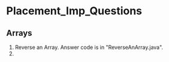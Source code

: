 # Placement_Imp_Questions
## Arrays
1. Reverse an Array. Answer code is in "ReverseAnArray.java".
2. 

